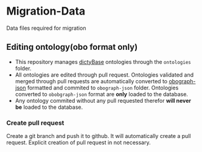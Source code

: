 Migration-Data 
==============
Data files required for migration

## Editing ontology(obo format only)
+ This repository manages [dictyBase](https://dictycr.org) ontologies through
  the `ontologies` folder.
+ All ontologies are edited through pull request. Ontologies validated and
  merged through pull requests are automatically converted to
  [obograph-json](https://github.com/geneontology/obographs) formatted and
  commited to `obograph-json` folder. Ontologies converted to `obobgraph-json`
  format are __only__ loaded to the database. 
+ Any ontology commited without any pull requested therefor __will never be__
  loaded to the database. 
### Create pull request
Create a git branch and push it to github. It will automatically create a pull
request.  Explicit creation of pull request in not necessary.


